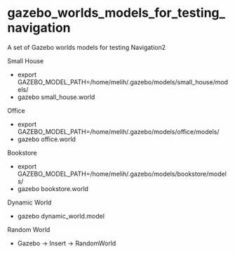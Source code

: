 # gazebo_worlds_models_for_testing_navigation
A set of Gazebo worlds models for testing Navigation2

Small House
 - export GAZEBO_MODEL_PATH=/home/melih/.gazebo/models/small_house/models/
 - gazebo small_house.world

Office
 - export GAZEBO_MODEL_PATH=/home/melih/.gazebo/models/office/models/
 - gazebo office.world
 
Bookstore
 - export GAZEBO_MODEL_PATH=/home/melih/.gazebo/models/bookstore/models/
 - gazebo bookstore.world

Dynamic World
 - gazebo dynamic_world.model

Random World
 - Gazebo -> Insert -> RandomWorld


